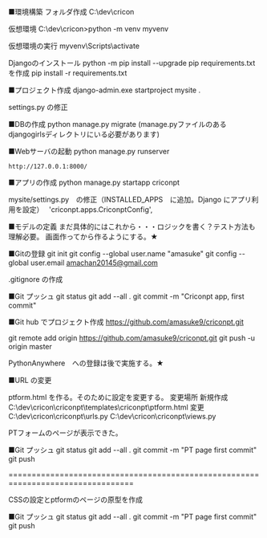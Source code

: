 ■環境構築
フォルダ作成
C:\dev\cricon

仮想環境
C:\dev\cricon>python -m venv myvenv

仮想環境の実行
myvenv\Scripts\activate

Djangoのインストール
python -m pip install --upgrade pip
requirements.txt　を作成
pip install -r requirements.txt

■プロジェクト作成
django-admin.exe startproject mysite .

settings.py の修正

■DBの作成
python manage.py migrate (manage.pyファイルのあるdjangogirlsディレクトリにいる必要があります) 

■Webサーバの起動
python manage.py runserver

    http://127.0.0.1:8000/

■アプリの作成
python manage.py startapp criconpt

mysite/settings.py　の修正（INSTALLED_APPS　に追加。Django にアプリ利用を設定）　
    'criconpt.apps.CriconptConfig',

■モデルの定義
まだ具体的にはこれから・・・ロジックを書く？テスト方法も理解必要。
画面作ってから作るようにする。★

■Gitの登録
git init
git config --global user.name "amasuke"
git config --global user.email amachan20145@gmail.com

.gitignore の作成

■Git プッシュ
git status
git add --all .
git commit -m "Criconpt app, first commit"

■Git hub でプロジェクト作成
https://github.com/amasuke9/criconpt.git

git remote add origin https://github.com/amasuke9/criconpt.git
git push -u origin master

PythonAnywhere　への登録は後で実施する。★

■URL の変更

ptform.html を作る。そのために設定を変更する。
変更場所
    新規作成
    C:\dev\cricon\criconpt\templates\criconpt\ptform.html
    変更
    C:\dev\cricon\criconpt\urls.py
    C:\dev\cricon\criconpt\views.py

PTフォームのページが表示できた。

■Git プッシュ
git status
git add --all .
git commit -m "PT page first commit"
git push

=================================================================================

CSSの設定とptformのページの原型を作成

■Git プッシュ
git status
git add --all .
git commit -m "PT page first commit"
git push
